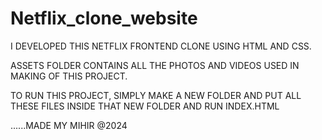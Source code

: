 # Netflix_clone_website

I DEVELOPED THIS NETFLIX FRONTEND CLONE USING HTML AND CSS.

ASSETS FOLDER CONTAINS ALL THE PHOTOS AND VIDEOS USED IN MAKING OF THIS PROJECT.

TO RUN THIS PROJECT,
SIMPLY MAKE A NEW FOLDER AND PUT ALL THESE FILES INSIDE THAT NEW FOLDER AND RUN INDEX.HTML



......MADE MY MIHIR @2024
